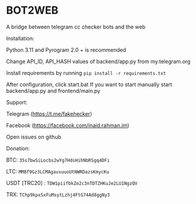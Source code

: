 # BOT2WEB
A bridge between telegram cc checker bots and the web

Installation:

  Python 3.11 and Pyrogram 2.0 + is recommended

  Change API_ID, API_HASH values of backend/app.py from my.telegram.org

  Install requirements by running ``` pip install -r requirements.txt ```

  After configuration, click start.bat If you want to start manually start backend/app.py and frontend/main.py

Support:
 
  Telegram (https://t.me/fakehecker)

  Facebook (https://facebook.com/jnaid.rahman.im)

  Open issues on github

Donation:

  BTC: ```35s7bwSiLocbs2wYg7HdsHihNbRSgq4DFi```

  LTC: ```MM8f9Gz3LCMAgavxuuoUtNWRDazsKmycKu```

  USDT [TRC20] : ```TDW1piifbkZe2c3nTDTZHKuJe2LU1NgzQV```

  TRX: ```TChp9kpxSxFuMsytLzhj4FtG74Ad8ggNy3```

  


